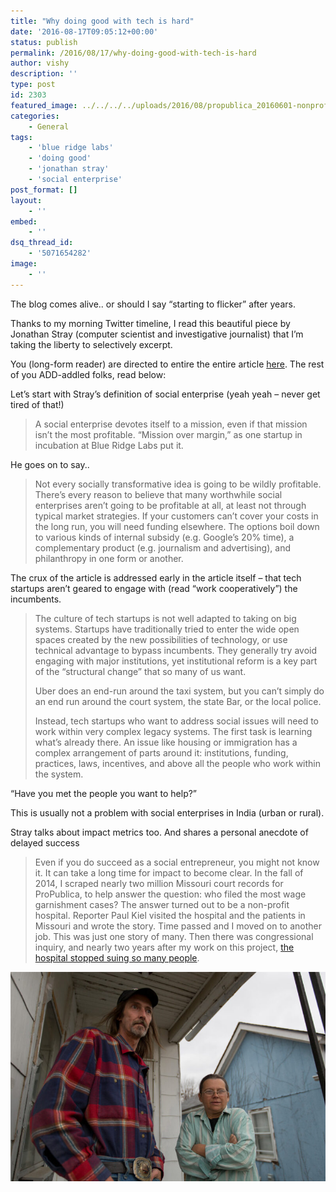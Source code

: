 ```yaml
---
title: "Why doing good with tech is hard"
date: '2016-08-17T09:05:12+00:00'
status: publish
permalink: /2016/08/17/why-doing-good-with-tech-is-hard
author: vishy
description: ''
type: post
id: 2303
featured_image: ../../../../uploads/2016/08/propublica_20160601-nonprofit-hospitals-630x420.jpg
categories:
    - General
tags:
    - 'blue ridge labs'
    - 'doing good'
    - 'jonathan stray'
    - 'social enterprise'
post_format: []
layout:
    - ''
embed:
    - ''
dsq_thread_id:
    - '5071654282'
image:
    - ''
---
```

The blog comes alive.. or should I say “starting to flicker” after years.

Thanks to my morning Twitter timeline, I read this beautiful piece by Jonathan Stray (computer scientist and investigative journalist) that I’m taking the liberty to selectively excerpt.

You (long-form reader) are directed to entire the entire article [here](https://medium.com/@jonathanstray/doing-good-with-tech-is-hard-e53c1c153370#.nr5xe64lf). The rest of you ADD-addled folks, read below:

Let’s start with Stray’s definition of social enterprise (yeah yeah – never get tired of that!)

> A social enterprise devotes itself to a mission, even if that mission isn’t the most profitable. “Mission over margin,” as one startup in incubation at Blue Ridge Labs put it.

He goes on to say..

> Not every socially transformative idea is going to be wildly profitable. There’s every reason to believe that many worthwhile social enterprises aren’t going to be profitable at all, at least not through typical market strategies. If your customers can’t cover your costs in the long run, you will need funding elsewhere. The options boil down to various kinds of internal subsidy (e.g. Google’s 20% time), a complementary product (e.g. journalism and advertising), and philanthropy in one form or another.

The crux of the article is addressed early in the article itself – that tech startups aren’t geared to engage with (read “work cooperatively”) the incumbents.

> The culture of tech startups is not well adapted to taking on big systems. Startups have traditionally tried to enter the wide open spaces created by the new possibilities of technology, or use technical advantage to bypass incumbents. They generally try avoid engaging with major institutions, yet institutional reform is a key part of the “structural change” that so many of us want.
> 
> Uber does an end-run around the taxi system, but you can’t simply do an end run around the court system, the state Bar, or the local police.
> 
> Instead, tech startups who want to address social issues will need to work within very complex legacy systems. The first task is learning what’s already there. An issue like housing or immigration has a complex arrangement of parts around it: institutions, funding, practices, laws, incentives, and above all the people who work within the system.

“Have you met the people you want to help?”

This is usually not a problem with social enterprises in India (urban or rural).

Stray talks about impact metrics too. And shares a personal anecdote of delayed success

> Even if you do succeed as a social entrepreneur, you might not know it. It can take a long time for impact to become clear. In the fall of 2014, I scraped nearly two million Missouri court records for ProPublica, to help answer the question: who filed the most wage garnishment cases? The answer turned out to be a non-profit hospital. Reporter Paul Kiel visited the hospital and the patients in Missouri and wrote the story. Time passed and I moved on to another job. This was just one story of many. Then there was congressional inquiry, and nearly two years after my work on this project, [the hospital stopped suing so many people](https://www.propublica.org/article/nonprofit-hospital-stops-suing-so-many-poor-patients-will-others-follow).

[![tech_for_good_img](../../../../uploads/2016/08/propublica_20160601-nonprofit-hospitals-630x420.jpg)](../../../../uploads/2016/08/propublica_20160601-nonprofit-hospitals-630x420.jpg)